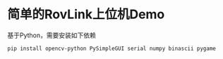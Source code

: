 # 简单的RovLink上位机Demo

基于Python，需要安装如下依赖

```shell
pip install opencv-python PySimpleGUI serial numpy binascii pygame
```

